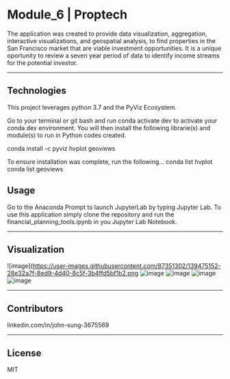 # Module_6 | Proptech

The application was created to provide data visualization, aggregation, interactive visualizations, and geospatial analysis, to find properties in the San Francisco market that are viable investment opportunities. It is a unique oportunity to review a seven year period of data to identify income streams for the potential investor.

---

## Technologies

This project leverages python 3.7 and the PyViz Ecosystem.

Go to your terminal or git bash and run conda activate dev to activate your conda dev environment. 
You will then install the following librarie(s) and module(s) to run in Python codes created.

conda install -c pyviz hvplot geoviews

To ensure installation was complete, run the following...
    conda list hvplot
    conda list geoviews

## Usage

Go to the Anaconda Prompt to launch JupyterLab by typing Jupyter Lab. To use this application simply clone the repository and run the financial_planning_tools.ipynb in you Jupyter Lab Notebook.

---

## Visualization

![image](https://user-images.githubusercontent.com/87351302/139475152-28e32a7f-8ed9-4d40-8c5f-3b4ffd5bf1b2.png
![image](https://user-images.githubusercontent.com/87351302/139483321-15db2b16-31bb-4986-b854-7637c342ef12.png)
![image](https://user-images.githubusercontent.com/87351302/139475332-15efe00e-4f95-40a6-92a2-b5a79e1ef4b6.png)
![image](https://user-images.githubusercontent.com/87351302/139475454-98a07143-2314-4d6c-b7f0-b3a89292d2f8.png)
![image](https://user-images.githubusercontent.com/87351302/139475856-1f5c3d53-4151-4482-826f-85ed0cb9a527.png)

---

## Contributors

linkedin.com/in/john-sung-3675569

---

## License

MIT
